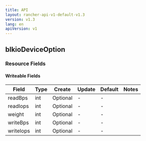 ```yaml
---
title: API
layout: rancher-api-v1-default-v1.3
version: v1.3
lang: en
apiVersion: v1
---
```


## blkioDeviceOption



### Resource Fields

#### Writeable Fields

Field | Type | Create | Update | Default | Notes
---|---|---|---|---|---
readBps | int | Optional | - | - | 
readIops | int | Optional | - | - | 
weight | int | Optional | - | - | 
writeBps | int | Optional | - | - | 
writeIops | int | Optional | - | - | 



<br>
